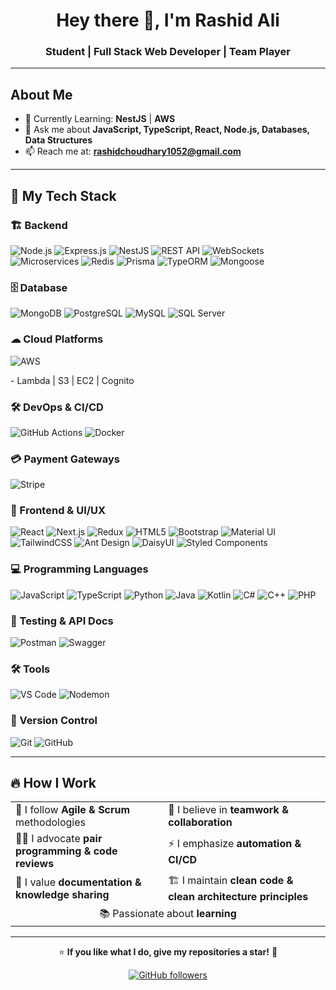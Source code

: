 <div align="center">
  <h1>Hey there 👋, I'm Rashid Ali</h1>
  <h3>Student | Full Stack Web Developer | Team Player</h3>
</div>

---

<div>
  <h2>About Me</h2>
  
  - 🌱 Currently Learning: **NestJS** | **AWS**
  - 💬 Ask me about **JavaScript, TypeScript, React, Node.js, Databases, Data Structures**
  - 📫 Reach me at: **rashidchoudhary1052@gmail.com**
</div>

---

<h2>🚀 My Tech Stack</h2>

<h3>🏗 Backend</h3>
<p>
  <img src="https://img.shields.io/badge/Node.js-339933?style=for-the-badge&logo=node.js&logoColor=white" alt="Node.js" />
  <img src="https://img.shields.io/badge/Express.js-000000?style=for-the-badge&logo=express&logoColor=white" alt="Express.js" />
  <img src="https://img.shields.io/badge/NestJS-E0234E?style=for-the-badge&logo=nestjs&logoColor=white" alt="NestJS" />
  <img src="https://img.shields.io/badge/REST_API-005571?style=for-the-badge" alt="REST API" />
  <img src="https://img.shields.io/badge/WebSockets-000000?style=for-the-badge" alt="WebSockets" />
  <img src="https://img.shields.io/badge/Microservices-FF6F00?style=for-the-badge" alt="Microservices" />
  <img src="https://img.shields.io/badge/Redis-DC382D?style=for-the-badge&logo=redis&logoColor=white" alt="Redis" />
  <img src="https://img.shields.io/badge/Prisma-2D3748?style=for-the-badge&logo=prisma&logoColor=white" alt="Prisma" />
  <img src="https://img.shields.io/badge/TypeORM-E34F26?style=for-the-badge" alt="TypeORM" />
  <img src="https://img.shields.io/badge/Mongoose-880000?style=for-the-badge" alt="Mongoose" />
</p>

<h3>🗄 Database</h3>
<p>
  <img src="https://img.shields.io/badge/MongoDB-47A248?style=for-the-badge&logo=mongodb&logoColor=white" alt="MongoDB" />
  <img src="https://img.shields.io/badge/PostgreSQL-336791?style=for-the-badge&logo=postgresql&logoColor=white" alt="PostgreSQL" />
  <img src="https://img.shields.io/badge/MySQL-4479A1?style=for-the-badge&logo=mysql&logoColor=white" alt="MySQL" />
  <img src="https://img.shields.io/badge/SQL%20Server-CC2927?style=for-the-badge&logo=microsoft-sql-server&logoColor=white" alt="SQL Server" />
</p>

<h3>☁ Cloud Platforms</h3>
<p>
  <img src="https://img.shields.io/badge/AWS-FF9900?style=for-the-badge&logo=amazon-aws&logoColor=white" alt="AWS" />
</p>
<p>- Lambda | S3 | EC2 | Cognito</p>

<h3>🛠 DevOps & CI/CD</h3>
<p>
  <img src="https://img.shields.io/badge/GitHub_Actions-2088FF?style=for-the-badge&logo=github-actions&logoColor=white" alt="GitHub Actions" />
  <img src="https://img.shields.io/badge/Docker-2496ED?style=for-the-badge&logo=docker&logoColor=white" alt="Docker" />
</p>

<h3>💳 Payment Gateways</h3>
<p>
  <img src="https://img.shields.io/badge/Stripe-008CDD?style=for-the-badge&logo=stripe&logoColor=white" alt="Stripe" />
</p>

<h3>🎨 Frontend & UI/UX</h3>
<p>
  <img src="https://img.shields.io/badge/React-61DAFB?style=for-the-badge&logo=react&logoColor=black" alt="React" />
  <img src="https://img.shields.io/badge/Next.js-000000?style=for-the-badge&logo=next.js&logoColor=white" alt="Next.js" />
  <img src="https://img.shields.io/badge/Redux-764ABC?style=for-the-badge&logo=redux&logoColor=white" alt="Redux" />
  <img src="https://img.shields.io/badge/HTML5-E34F26?style=for-the-badge&logo=html5&logoColor=white" alt="HTML5" />
  <img src="https://img.shields.io/badge/Bootstrap-7952B3?style=for-the-badge&logo=bootstrap&logoColor=white" alt="Bootstrap" />
  <img src="https://img.shields.io/badge/Material_UI-0081CB?style=for-the-badge&logo=mui&logoColor=white" alt="Material UI" />
  <img src="https://img.shields.io/badge/TailwindCSS-38B2AC?style=for-the-badge&logo=tailwind-css&logoColor=white" alt="TailwindCSS" />
  <img src="https://img.shields.io/badge/Ant_Design-0170FE?style=for-the-badge&logo=antdesign&logoColor=white" alt="Ant Design" />
  <img src="https://img.shields.io/badge/DaisyUI-FF9900?style=for-the-badge" alt="DaisyUI" />
  <img src="https://img.shields.io/badge/Styled_Components-DB7093?style=for-the-badge&logo=styled-components&logoColor=white" alt="Styled Components" />
</p>

<h3>💻 Programming Languages</h3>
<p>
  <img src="https://img.shields.io/badge/JavaScript-F7DF1E?style=for-the-badge&logo=javascript&logoColor=black" alt="JavaScript" />
  <img src="https://img.shields.io/badge/TypeScript-007ACC?style=for-the-badge&logo=typescript&logoColor=white" alt="TypeScript" />
  <img src="https://img.shields.io/badge/Python-3776AB?style=for-the-badge&logo=python&logoColor=white" alt="Python" />
  <img src="https://img.shields.io/badge/Java-007396?style=for-the-badge&logo=java&logoColor=white" alt="Java" />
  <img src="https://img.shields.io/badge/Kotlin-0095D5?style=for-the-badge&logo=kotlin&logoColor=white" alt="Kotlin" />
  <img src="https://img.shields.io/badge/C%23-239120?style=for-the-badge&logo=c-sharp&logoColor=white" alt="C#" />
  <img src="https://img.shields.io/badge/C++-00599C?style=for-the-badge&logo=c%2B%2B&logoColor=white" alt="C++" />
  <img src="https://img.shields.io/badge/PHP-777BB4?style=for-the-badge&logo=php&logoColor=white" alt="PHP" />
</p>

<h3>🧪 Testing & API Docs</h3>
<p>
  <img src="https://img.shields.io/badge/Postman-FF6C37?style=for-the-badge&logo=postman&logoColor=white" alt="Postman" />
  <img src="https://img.shields.io/badge/Swagger-85EA2D?style=for-the-badge&logo=swagger&logoColor=white" alt="Swagger" />
</p>

<h3>🛠 Tools</h3>
<p>
  <img src="https://img.shields.io/badge/VS_Code-007ACC?style=for-the-badge&logo=visual-studio-code&logoColor=white" alt="VS Code" />
  <img src="https://img.shields.io/badge/Nodemon-76D04B?style=for-the-badge&logo=nodemon&logoColor=black" alt="Nodemon" />
</p>

<h3>🔄 Version Control</h3>
<p>
  <img src="https://img.shields.io/badge/Git-F05032?style=for-the-badge&logo=git&logoColor=white" alt="Git" />
  <img src="https://img.shields.io/badge/GitHub-181717?style=for-the-badge&logo=github&logoColor=white" alt="GitHub" />
</p>

---

<h2>🔥 How I Work</h2>

<table>
  <tr>
    <td>🚀 I follow <b>Agile & Scrum</b> methodologies</td>
    <td>🤝 I believe in <b>teamwork & collaboration</b></td>
  </tr>
  <tr>
    <td>👨‍💻 I advocate <b>pair programming & code reviews</b></td>
    <td>⚡ I emphasize <b>automation & CI/CD</b></td>
  </tr>
  <tr>
    <td>📝 I value <b>documentation & knowledge sharing</b></td>
    <td>🏗 I maintain <b>clean code & clean architecture principles</b></td>
  </tr>
  <tr>
    <td colspan="2" align="center">📚 Passionate about <b>learning</b></td>
  </tr>
</table>

---

<div align="center">
  <p>⭐ <b>If you like what I do, give my repositories a star!</b> 🚀</p>
  
  <a href="https://github.com/rashidchoudhary">
    <img src="https://img.shields.io/github/followers/yourusername?label=Follow&style=social" alt="GitHub followers" />
  </a>
</div>
